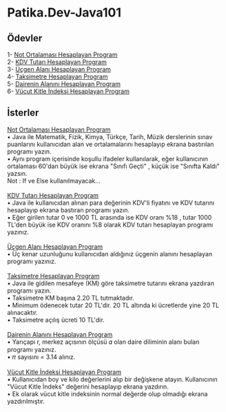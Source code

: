 # Patika.Dev-Java101

## Ödevler 
1- [Not Ortalaması Hesaplayan Program](https://github.com/EmineOzbek/Patika.Dev-Java101/blob/master/src/NotOrtalamasiHesaplama.java)<br/>
2- [KDV Tutarı Hesaplayan Program](https://github.com/EmineOzbek/Patika.Dev-Java101/blob/master/src/KdvTutariHesaplama.java)<br/>
3- [Üçgen Alanı Hesaplayan Program](https://github.com/EmineOzbek/Patika.Dev-Java101/blob/master/src/UcgenAlaniHesaplama.java)<br/>
4- [Taksimetre Hesaplayan Program](https://github.com/EmineOzbek/Patika.Dev-Java101/blob/master/src/TaksimetreHesaplama.java)<br/>
5- [Dairenin Alanını Hesaplayan Program](https://github.com/EmineOzbek/Patika.Dev-Java101/blob/master/src/DaireninAlaniniHesaplama.java)<br/>
6- [Vücut Kitle İndeksi Hesaplayan Program](https://github.com/EmineOzbek/Patika.Dev-Java101/blob/master/src/VucutKitleIndeksiHesaplama.java) <br/>

## İsterler
[Not Ortalaması Hesaplayan Program](https://github.com/EmineOzbek/Patika.Dev-Java101/blob/master/src/NotOrtalamasiHesaplama.java)<br/>
• Java ile Matematik, Fizik, Kimya, Türkçe, Tarih, Müzik derslerinin sınav puanlarını kullanıcıdan alan ve ortalamalarını hesaplayıp ekrana bastırılan programı yazın. <br/>
• Aynı program içerisinde koşullu ifadeler kullanılarak, eğer kullanıcının ortalaması 60'dan büyük ise ekrana "Sınıfı Geçti" , küçük ise "Sınıfta Kaldı" yazsın. <br/>
Not : If ve Else kullanılmayacak... <br/>
<br/>
[KDV Tutarı Hesaplayan Program](https://github.com/EmineOzbek/Patika.Dev-Java101/blob/master/src/KdvTutariHesaplama.java)<br/>
• Java ile kullanıcıdan alınan para değerinin KDV'li fiyatını ve KDV tutarını hesaplayıp ekrana bastıran programı yazın. <br/>
• Eğer girilen tutar 0 ve 1000 TL arasında ise KDV oranı %18 , tutar 1000 TL'den büyük ise KDV oranını %8 olarak KDV tutarı hesaplayan programı yazınız.<br/>
<br/>
[Üçgen Alanı Hesaplayan Program](https://github.com/EmineOzbek/Patika.Dev-Java101/blob/master/src/UcgenAlaniHesaplama.java)<br/>
• Üç kenar uzunluğunu kullanıcıdan aldığınız üçgenin alanını hesaplayan programı yazınız. <br/>
<br/>
[Taksimetre Hesaplayan Program](https://github.com/EmineOzbek/Patika.Dev-Java101/blob/master/src/TaksimetreHesaplama.java)<br/>
• Java ile gidilen mesafeye (KM) göre taksimetre tutarını ekrana yazdıran programı yazın. <br/>
• Taksimetre KM başına 2.20 TL tutmaktadır. <br/>
• Minimum ödenecek tutar 20 TL'dir. 20 TL altında ki ücretlerde yine 20 TL alınacaktır. <br/>
• Taksimetre açılış ücreti 10 TL'dir. <br/>
<br/>
[Dairenin Alanını Hesaplayan Program](https://github.com/EmineOzbek/Patika.Dev-Java101/blob/master/src/DaireninAlaniniHesaplama.java)<br/>
• Yarıçapı r, merkez açısının ölçüsü 𝛼 olan daire diliminin alanı bulan programı yazınız.<br/>
• 𝜋 sayısını = 3.14 alınız.<br/>
<br/>
[Vücut Kitle İndeksi Hesaplayan Program](https://github.com/EmineOzbek/Patika.Dev-Java101/blob/master/src/VucutKitleIndeksiHesaplama.java) <br/>
• Kullanıcıdan boy ve kilo değerlerini alıp bir değişkene atayın. Kullanıcının "Vücut Kitle İndeks" değerini hesaplayıp ekrana yazdırın. <br/>
• Ek olarak vücut kitle indeksinin normal değerde olup olmadığı ekrana yazdırılmıştır. <br/>
<br/>
